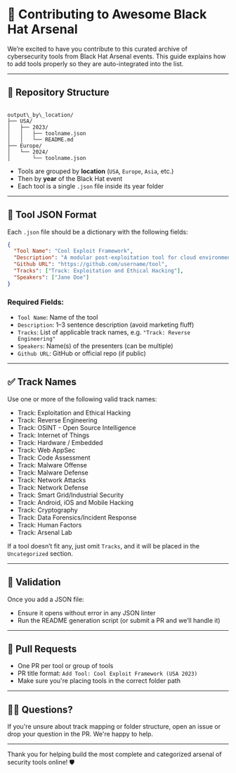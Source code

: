 
# 🧩 Contributing to Awesome Black Hat Arsenal

We’re excited to have you contribute to this curated archive of cybersecurity tools from Black Hat Arsenal events. This guide explains how to add tools properly so they are auto-integrated into the list.

---

## 📁 Repository Structure

```

output\_by\_location/
├── USA/
│   ├── 2023/
│   │   ├── toolname.json
│   │   └── README.md
├── Europe/
│   └── 2024/
│       └── toolname.json

````

- Tools are grouped by **location** (`USA`, `Europe`, `Asia`, etc.)
- Then by **year** of the Black Hat event
- Each tool is a single `.json` file inside its year folder

---

## 🧠 Tool JSON Format

Each `.json` file should be a dictionary with the following fields:

```json
{
  "Tool Name": "Cool Exploit Framework",
  "Description": "A modular post-exploitation tool for cloud environments.",
  "Github URL": "https://github.com/username/tool",
  "Tracks": ["Track: Exploitation and Ethical Hacking"],
  "Speakers": ["Jane Doe"]
}
````

### Required Fields:

* `Tool Name`: Name of the tool
* `Description`: 1–3 sentence description (avoid marketing fluff)
* `Tracks`: List of applicable track names, e.g. `"Track: Reverse Engineering"`
* `Speakers`: Name(s) of the presenters (can be multiple)
* `Github URL`: GitHub or official repo (if public)

---

## ✅ Track Names

Use one or more of the following valid track names:

* Track: Exploitation and Ethical Hacking
* Track: Reverse Engineering
* Track: OSINT - Open Source Intelligence
* Track: Internet of Things
* Track: Hardware / Embedded
* Track: Web AppSec
* Track: Code Assessment
* Track: Malware Offense
* Track: Malware Defense
* Track: Network Attacks
* Track: Network Defense
* Track: Smart Grid/Industrial Security
* Track: Android, iOS and Mobile Hacking
* Track: Cryptography
* Track: Data Forensics/Incident Response
* Track: Human Factors
* Track: Arsenal Lab

If a tool doesn’t fit any, just omit `Tracks`, and it will be placed in the `Uncategorized` section.

---

## 🧪 Validation

Once you add a JSON file:

* Ensure it opens without error in any JSON linter
* Run the README generation script (or submit a PR and we’ll handle it)

---

## 🔁 Pull Requests

* One PR per tool or group of tools
* PR title format: `Add Tool: Cool Exploit Framework (USA 2023)`
* Make sure you're placing tools in the correct folder path

---

## 🧑‍💻 Questions?

If you're unsure about track mapping or folder structure, open an issue or drop your question in the PR. We're happy to help.

---

Thank you for helping build the most complete and categorized arsenal of security tools online! 🛡️


